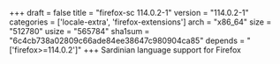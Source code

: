 +++
draft = false
title = "firefox-sc 114.0.2-1"
version = "114.0.2-1"
categories = ['locale-extra', 'firefox-extensions']
arch = "x86_64"
size = "512780"
usize = "565784"
sha1sum = "6c4cb738a02809c66ade84ee38647c980904ca85"
depends = "['firefox>=114.0.2']"
+++
Sardinian language support for Firefox